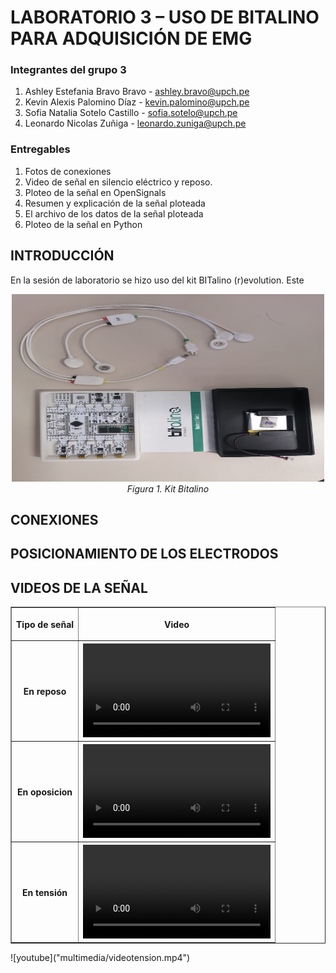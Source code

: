 
<!DOCTYPE html>
<html lang="en">

<head>
    <meta charset="utf-8">
</head>



<body>

# LABORATORIO 3 – USO DE BITALINO PARA ADQUISICIÓN DE EMG

### Integrantes del grupo 3

1. Ashley Estefania Bravo Bravo - ashley.bravo@upch.pe
2. Kevin Alexis Palomino Díaz - kevin.palomino@upch.pe
3. Sofia Natalia Sotelo Castillo - sofia.sotelo@upch.pe
4. Leonardo Nicolas Zuñiga - leonardo.zuniga@upch.pe


### Entregables

1. Fotos de conexiones
2. Video de señal en silencio eléctrico y reposo.
3. Ploteo de la señal en OpenSignals
4. Resumen y explicación de la señal ploteada
5. El archivo de los datos de la señal ploteada
6. Ploteo de la señal en Python

## INTRODUCCIÓN
En la sesión de laboratorio se hizo uso del kit BITalino (r)evolution. Este 
<p align="center" style="margin-bottom:0">
<img src="Multimedia/kit_bitalino.jpeg" width="500" height="300"/>
<div align="center"> <i>Figura 1. Kit Bitalino</i></div>
<p>

## CONEXIONES

## POSICIONAMIENTO DE LOS ELECTRODOS


## VIDEOS DE LA SEÑAL


<table border=1px>
    <tr>
        <th>
        <p align="center">Tipo de señal</p>
        </th>
        <th>
        <p align="center">Video</p>
        </th>
    </tr>
    <tr>
        <th>
        En reposo
        </th>
        <th>
        <video src="multimedia/videoreposo.mp4" controls></video> 
        </th>
    </tr>
    <tr>
        <th>
        En oposicion
        </th>
        <th>
         <video src="multimedia/videoyoposicion.mp4" controls></video>        
        </th>
    </tr>
    <tr>
        <th>
        En tensión
        </th>
        <th>
         <video src="multimedia/videotension.mp4" controls></video>        
        </th>
    </tr>

    
    
</table>
    ![youtube]("multimedia/videotension.mp4")
</body>
</html>